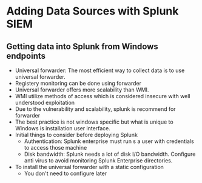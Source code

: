 # Adding Data Sources with Splunk SIEM

## Getting data into Splunk from Windows endpoints

- Universal forwarder: The most efficient way to collect data is to use universal forwarder.
- Registery monitoring can be done using forwarder
- Universal forwarder offers more scalability than WMI.
- WMI utilize methods of access which is considered insecure with well understood exploitation
- Due to the vulnerability and scalability, splunk is recommend for forwarder
- The best practice is not windows specific but what is unique to Windows is installation user interface.
- Initial things to consider before deploying Splunk
    - Authentication: Splunk enterprise must run s a user with credentials to access those machine
    - Disk bandwidth: Splunk needs a lot of disk I/O bandwidth. Configure anti virus to avoid monitoring Splunk Enterprise directories.
- To install the universal forwarder with a static configuration
    - You don't need to configure later
